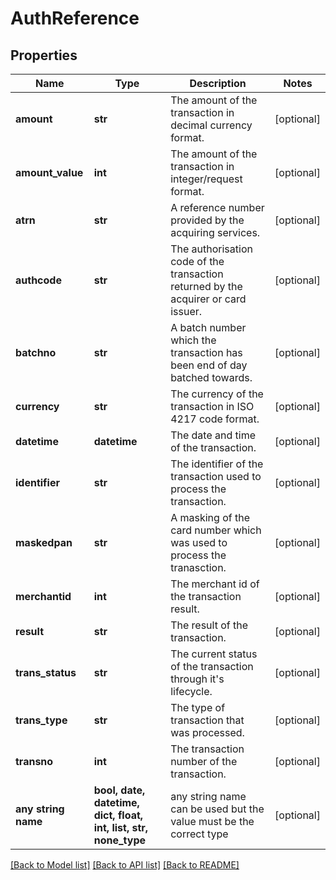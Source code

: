 # AuthReference


## Properties
Name | Type | Description | Notes
------------ | ------------- | ------------- | -------------
**amount** | **str** | The amount of the transaction in decimal currency format. | [optional] 
**amount_value** | **int** | The amount of the transaction in integer/request format. | [optional] 
**atrn** | **str** | A reference number provided by the acquiring services. | [optional] 
**authcode** | **str** | The authorisation code of the transaction returned by the acquirer or card issuer. | [optional] 
**batchno** | **str** | A batch number which the transaction has been end of day batched towards. | [optional] 
**currency** | **str** | The currency of the transaction in ISO 4217 code format. | [optional] 
**datetime** | **datetime** | The date and time of the transaction. | [optional] 
**identifier** | **str** | The identifier of the transaction used to process the transaction. | [optional] 
**maskedpan** | **str** | A masking of the card number which was used to process the tranasction. | [optional] 
**merchantid** | **int** | The merchant id of the transaction result. | [optional] 
**result** | **str** | The result of the transaction. | [optional] 
**trans_status** | **str** | The current status of the transaction through it&#39;s lifecycle. | [optional] 
**trans_type** | **str** | The type of transaction that was processed. | [optional] 
**transno** | **int** | The transaction number of the transaction. | [optional] 
**any string name** | **bool, date, datetime, dict, float, int, list, str, none_type** | any string name can be used but the value must be the correct type | [optional]

[[Back to Model list]](../README.md#documentation-for-models) [[Back to API list]](../README.md#documentation-for-api-endpoints) [[Back to README]](../README.md)


